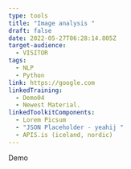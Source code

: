 ```yaml
---
type: tools
title: "Image analysis "
draft: false
date: 2022-05-27T06:28:14.805Z
target-audience:
  - VISITOR
tags:
  - NLP
  - Python
link: https://google.com
linkedTraining:
  - Demo04
  - Newest Material.
linkedToolkitComponents:
  - Lorem Picsum
  - "JSON Placeholder - yeahij "
  - APIS.is (iceland, nordic)
---
```

Demo